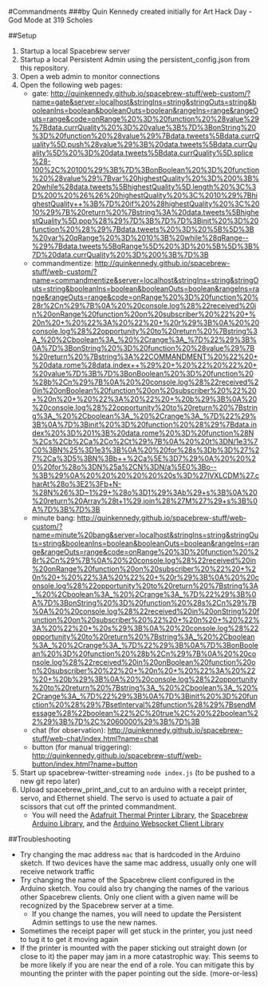 #Commandments 
###by Quin Kennedy
created initially for Art Hack Day - God Mode at 319 Scholes

##Setup
1. Startup a local Spacebrew server
2. Startup a local Persistent Admin using the persistent_config.json from this repository.
3. Open a web admin to monitor connections
4. Open the following web pages:
    * gate: http://quinkennedy.github.io/spacebrew-stuff/web-custom/?name=gate&server=localhost&stringIns=string&stringOuts=string&booleanIns=boolean&booleanOuts=boolean&rangeIns=range&rangeOuts=range&code=onRange%20%3D%20function%20%28value%29%7Bdata.currQuality%20%3D%20value%3B%7D%3BonString%20%3D%20function%20%28value%29%7Bdata.tweets%5Bdata.currQuality%5D.push%28value%29%3B%20data.tweets%5Bdata.currQuality%5D%20%3D%20data.tweets%5Bdata.currQuality%5D.splice%28-100%2C%20100%29%3B%7D%3BonBoolean%20%3D%20function%20%28value%29%7Bvar%20highestQuality%20%3D%200%3B%20while%28data.tweets%5BhighestQuality%5D.length%20%3C%3D%200%20%26%26%20highestQuality%20%3C%2010%29%7BhighestQuality++%3B%7D%20if%20%28highestQuality%20%3C%2010%29%7B%20return%20%7Bstring%3A%20data.tweets%5BhighestQuality%5D.pop%28%29%7D%3B%7D%7D%3Binit%20%3D%20function%20%28%29%7Bdata.tweets%20%3D%20%5B%5D%3B%20var%20qRange%20%3D%2010%3B%20while%28qRange--%29%7Bdata.tweets%5BqRange%5D%20%3D%20%5B%5D%3B%7D%20data.currQuality%20%3D%200%3B%7D%3B
    * commandmentize: http://quinkennedy.github.io/spacebrew-stuff/web-custom/?name=commandmentize&server=localhost&stringIns=string&stringOuts=string&booleanIns=boolean&booleanOuts=boolean&rangeIns=range&rangeOuts=range&code=onRange%20%3D%20function%20%28r%2Cn%29%7B%0A%20%20console.log%28%22received%20in%20onRange%20function%20on%20subscriber%20%22%20+%20n%20+%20%22%3A%20%22%20+%20r%29%3B%0A%20%20console.log%28%22opportunity%20to%20return%20%7Bstring%3A_%20%2Cboolean%3A_%20%2Crange%3A_%7D%22%29%3B%0A%7D%3BonString%20%3D%20function%20%28value%29%7B%20return%20%7Bstring%3A%22COMMANDMENT%20%22%20+%20data.rome%28data.index++%29%20+%20%22%20%22%20+%20value%7D%3B%7D%3BonBoolean%20%3D%20function%20%28b%2Cn%29%7B%0A%20%20console.log%28%22received%20in%20onBoolean%20function%20on%20subscriber%20%22%20+%20n%20+%20%22%3A%20%22%20+%20b%29%3B%0A%20%20console.log%28%22opportunity%20to%20return%20%7Bstring%3A_%20%2Cboolean%3A_%20%2Crange%3A_%7D%22%29%3B%0A%7D%3Binit%20%3D%20function%20%28%29%7Bdata.index%20%3D%201%3B%20data.rome%20%3D%20function%28N%2Cs%2Cb%2Ca%2Co%2Ct%29%7B%0A%20%20t%3DN/1e3%7C0%3BN%25%3D1e3%3B%0A%20%20for%28s%3Db%3D%27%27%2Ca%3D5%3BN%3Bb++%2Ca%5E%3D7%29%0A%20%20%20%20for%28o%3DN%25a%2CN%3DN/a%5E0%3Bo--%3B%29%0A%20%20%20%20%20%20s%3D%27IVXLCDM%27.charAt%28o%3E2%3Fb+N-%28N%26%3D~1%29+%28o%3D1%29%3Ab%29+s%3B%0A%20%20return%20Array%28t+1%29.join%28%27M%27%29+s%3B%0A%7D%3B%7D%3B
    * minute bang: http://quinkennedy.github.io/spacebrew-stuff/web-custom/?name=minute%20bang&server=localhost&stringIns=string&stringOuts=string&booleanIns=boolean&booleanOuts=boolean&rangeIns=range&rangeOuts=range&code=onRange%20%3D%20function%20%28r%2Cn%29%7B%0A%20%20console.log%28%22received%20in%20onRange%20function%20on%20subscriber%20%22%20+%20n%20+%20%22%3A%20%22%20+%20r%29%3B%0A%20%20console.log%28%22opportunity%20to%20return%20%7Bstring%3A_%20%2Cboolean%3A_%20%2Crange%3A_%7D%22%29%3B%0A%7D%3BonString%20%3D%20function%20%28s%2Cn%29%7B%0A%20%20console.log%28%22received%20in%20onString%20function%20on%20subscriber%20%22%20+%20n%20+%20%22%3A%20%22%20+%20s%29%3B%0A%20%20console.log%28%22opportunity%20to%20return%20%7Bstring%3A_%20%2Cboolean%3A_%20%2Crange%3A_%7D%22%29%3B%0A%7D%3BonBoolean%20%3D%20function%20%28b%2Cn%29%7B%0A%20%20console.log%28%22received%20in%20onBoolean%20function%20on%20subscriber%20%22%20+%20n%20+%20%22%3A%20%22%20+%20b%29%3B%0A%20%20console.log%28%22opportunity%20to%20return%20%7Bstring%3A_%20%2Cboolean%3A_%20%2Crange%3A_%7D%22%29%3B%0A%7D%3Binit%20%3D%20function%20%28%29%7BsetInterval%28function%28%29%7BsendMessage%28%22boolean%22%2C%20true%2C%20%22boolean%22%29%3B%7D%2C%2060000%29%3B%7D%3B
    * chat (for observation): http://quinkennedy.github.io/spacebrew-stuff/web-chat/index.html?name=chat
    * button (for manual triggering): http://quinkennedy.github.io/spacebrew-stuff/web-button/index.html?name=button
5. Start up spacebrew-twitter-streaming `node index.js` (to be pushed to a new git repo later)
6. Upload spacebrew_print_and_cut to an arduino with a receipt printer, servo, and Ethernet shield. The servo is used to actuate a pair of scissors that cut off the printed commandment.
    * You will need the [Adafruit Thermal Printer Library](https://github.com/quinkennedy/Adafruit-Thermal-Printer-Library), the [Spacebrew Arduino Library](https://github.com/labatrockwell/spacebrew-arduino-library), and the [Arduino Websocket Client Library](https://github.com/labatrockwell/ArduinoWebsocketClient)

##Troubleshooting
* Try changing the mac address `mac` that is hardcoded in the Arduino sketch. If two devices have the same mac address, usually only one will receive network traffic
* Try changing the name of the Spacebrew client configured in the Arduino sketch. You could also try changing the names of the various other Spacebrew clients. Only one client with a given name will be recognized by the Spacebrew server at a time.
    * If you change the names, you will need to update the Persistent Admin settings to use the new names.
* Sometimes the receipt paper will get stuck in the printer, you just need to tug it to get it moving again
* If the printer is mounted with the paper sticking out straight down (or close to it) the paper may jam in a more catastrophic way. This seems to be more likely if you are near the end of a role. You can mitigate this by mounting the printer with the paper pointing out the side. (more-or-less)
